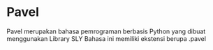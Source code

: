 # Pavel
Pavel merupakan bahasa pemrograman berbasis Python yang dibuat menggunakan Library SLY
Bahasa ini memiliki ekstensi berupa .pavel
